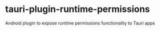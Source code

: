 # tauri-plugin-runtime-permissions
Android plugin to expose runtime permissions functionality to Tauri apps
